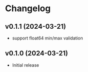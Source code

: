 # Changelog

## v0.1.1 (2024-03-21)

- support float64 min/max validation

## v0.1.0 (2024-03-21)

- Initial release
